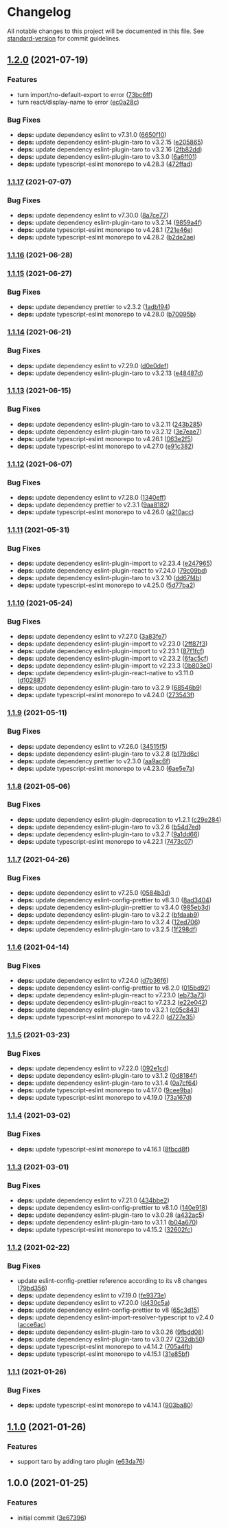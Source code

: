 # Changelog

All notable changes to this project will be documented in this file. See [standard-version](https://github.com/conventional-changelog/standard-version) for commit guidelines.

## [1.2.0](https://github.com/shm-open/eslint-config-bundle/compare/v1.1.17...v1.2.0) (2021-07-19)


### Features

* turn import/no-default-export to error ([73bc6ff](https://github.com/shm-open/eslint-config-bundle/commit/73bc6ff0545a421af0fc34a0d432445a20d1c115))
* turn react/display-name to error ([ec0a28c](https://github.com/shm-open/eslint-config-bundle/commit/ec0a28c23ec2f3561d8e29a582549161cbc7eb2c))


### Bug Fixes

* **deps:** update dependency eslint to v7.31.0 ([6650f10](https://github.com/shm-open/eslint-config-bundle/commit/6650f10af18713b826c01bb9b4df37aea0519fab))
* **deps:** update dependency eslint-plugin-taro to v3.2.15 ([e205865](https://github.com/shm-open/eslint-config-bundle/commit/e205865bf1b9b168f877435fcf5ec665407840e6))
* **deps:** update dependency eslint-plugin-taro to v3.2.16 ([2fb82dd](https://github.com/shm-open/eslint-config-bundle/commit/2fb82dd0a93a4bb0ef7a080163911d30d1abee10))
* **deps:** update dependency eslint-plugin-taro to v3.3.0 ([6a6ff01](https://github.com/shm-open/eslint-config-bundle/commit/6a6ff01be76816d97a4c8ee8fb6a28783b588660))
* **deps:** update typescript-eslint monorepo to v4.28.3 ([472ffad](https://github.com/shm-open/eslint-config-bundle/commit/472ffad8af83ed4e57f54855b8384addce896a11))

### [1.1.17](https://github.com/shm-open/eslint-config-bundle/compare/v1.1.16...v1.1.17) (2021-07-07)


### Bug Fixes

* **deps:** update dependency eslint to v7.30.0 ([8a7ce77](https://github.com/shm-open/eslint-config-bundle/commit/8a7ce776b04107b45d091cfe5733c737995377f3))
* **deps:** update dependency eslint-plugin-taro to v3.2.14 ([9859a4f](https://github.com/shm-open/eslint-config-bundle/commit/9859a4fdb2f6971de37874dcb1df315ef8cfbf83))
* **deps:** update typescript-eslint monorepo to v4.28.1 ([721e46e](https://github.com/shm-open/eslint-config-bundle/commit/721e46e6b15f3cbb1c60db94f2718c6c9a0de837))
* **deps:** update typescript-eslint monorepo to v4.28.2 ([b2de2ae](https://github.com/shm-open/eslint-config-bundle/commit/b2de2aef252db7a9f77129cf1b34cf8cb7be7e7c))

### [1.1.16](https://github.com/shm-open/eslint-config-bundle/compare/v1.1.15...v1.1.16) (2021-06-28)

### [1.1.15](https://github.com/shm-open/eslint-config-bundle/compare/v1.1.14...v1.1.15) (2021-06-27)


### Bug Fixes

* **deps:** update dependency prettier to v2.3.2 ([1adb194](https://github.com/shm-open/eslint-config-bundle/commit/1adb194faf96a67c95a22d9ffc4657cd7a7472ae))
* **deps:** update typescript-eslint monorepo to v4.28.0 ([b70095b](https://github.com/shm-open/eslint-config-bundle/commit/b70095bb6beff6a4aa8d73530a5a5045aebf2a16))

### [1.1.14](https://github.com/shm-open/eslint-config-bundle/compare/v1.1.13...v1.1.14) (2021-06-21)


### Bug Fixes

* **deps:** update dependency eslint to v7.29.0 ([d0e0def](https://github.com/shm-open/eslint-config-bundle/commit/d0e0def3571fc2f32bfc8cd2ed557709a8ebac9b))
* **deps:** update dependency eslint-plugin-taro to v3.2.13 ([e48487d](https://github.com/shm-open/eslint-config-bundle/commit/e48487d356cf10a0fdce973cab2774bed2277b0e))

### [1.1.13](https://github.com/shm-open/eslint-config-bundle/compare/v1.1.12...v1.1.13) (2021-06-15)


### Bug Fixes

* **deps:** update dependency eslint-plugin-taro to v3.2.11 ([243b285](https://github.com/shm-open/eslint-config-bundle/commit/243b2855b0b865ddb764d22591f8c4e26da33b3e))
* **deps:** update dependency eslint-plugin-taro to v3.2.12 ([3e7eae7](https://github.com/shm-open/eslint-config-bundle/commit/3e7eae7d83fbd7f4787227a50365fd7039b2347d))
* **deps:** update typescript-eslint monorepo to v4.26.1 ([063e2f5](https://github.com/shm-open/eslint-config-bundle/commit/063e2f500bfba1a5f82d8f6279b167ea5efa9957))
* **deps:** update typescript-eslint monorepo to v4.27.0 ([e91c382](https://github.com/shm-open/eslint-config-bundle/commit/e91c38202811b0b8ffa88e58d70dba557bddcc39))

### [1.1.12](https://github.com/shm-open/eslint-config-bundle/compare/v1.1.11...v1.1.12) (2021-06-07)


### Bug Fixes

* **deps:** update dependency eslint to v7.28.0 ([1340eff](https://github.com/shm-open/eslint-config-bundle/commit/1340effe749f3658a892a4a7608d36163d1d284c))
* **deps:** update dependency prettier to v2.3.1 ([9aa8182](https://github.com/shm-open/eslint-config-bundle/commit/9aa8182f9d89767644f9a1b81bd73bdc3319dd16))
* **deps:** update typescript-eslint monorepo to v4.26.0 ([a210acc](https://github.com/shm-open/eslint-config-bundle/commit/a210acc7f398594dbe3682430324502d61696fb1))

### [1.1.11](https://github.com/shm-open/eslint-config-bundle/compare/v1.1.10...v1.1.11) (2021-05-31)


### Bug Fixes

* **deps:** update dependency eslint-plugin-import to v2.23.4 ([e247965](https://github.com/shm-open/eslint-config-bundle/commit/e24796550ee96689a38f16bd3ecd9d90a945b624))
* **deps:** update dependency eslint-plugin-react to v7.24.0 ([79c09bd](https://github.com/shm-open/eslint-config-bundle/commit/79c09bd2ccc4501ea3d0e011f5f7d157f8e6c049))
* **deps:** update dependency eslint-plugin-taro to v3.2.10 ([dd67f4b](https://github.com/shm-open/eslint-config-bundle/commit/dd67f4b5e24bfaeef682fca03f32678c4e0ab049))
* **deps:** update typescript-eslint monorepo to v4.25.0 ([5d77ba2](https://github.com/shm-open/eslint-config-bundle/commit/5d77ba286e798b0aa7101073f85ca25c3b23b5c8))

### [1.1.10](https://github.com/shm-open/eslint-config-bundle/compare/v1.1.9...v1.1.10) (2021-05-24)


### Bug Fixes

* **deps:** update dependency eslint to v7.27.0 ([3a83fe7](https://github.com/shm-open/eslint-config-bundle/commit/3a83fe74845eb4a16cb45c1da629ea7b7d184184))
* **deps:** update dependency eslint-plugin-import to v2.23.0 ([2ff87f3](https://github.com/shm-open/eslint-config-bundle/commit/2ff87f3e88c7122a268079236914138646c01945))
* **deps:** update dependency eslint-plugin-import to v2.23.1 ([87f1fcf](https://github.com/shm-open/eslint-config-bundle/commit/87f1fcfd38701095d96c648818faf0f43c201595))
* **deps:** update dependency eslint-plugin-import to v2.23.2 ([6fac5cf](https://github.com/shm-open/eslint-config-bundle/commit/6fac5cf7cff537a696f3adb3cf4e810730b7b563))
* **deps:** update dependency eslint-plugin-import to v2.23.3 ([0b803e0](https://github.com/shm-open/eslint-config-bundle/commit/0b803e09a6beef9440c1a98b42f5f202f09c45b0))
* **deps:** update dependency eslint-plugin-react-native to v3.11.0 ([d102887](https://github.com/shm-open/eslint-config-bundle/commit/d10288739c4132092b13e7eea1c39f3f56c0312b))
* **deps:** update dependency eslint-plugin-taro to v3.2.9 ([68546b9](https://github.com/shm-open/eslint-config-bundle/commit/68546b9091ecafc50b3b08704ea321617e1598ff))
* **deps:** update typescript-eslint monorepo to v4.24.0 ([273543f](https://github.com/shm-open/eslint-config-bundle/commit/273543f59c379aafe80fcbbc40954320f95c0247))

### [1.1.9](https://github.com/shm-open/eslint-config-bundle/compare/v1.1.8...v1.1.9) (2021-05-11)


### Bug Fixes

* **deps:** update dependency eslint to v7.26.0 ([34515f5](https://github.com/shm-open/eslint-config-bundle/commit/34515f51fe54955de4946bf8e34dc9c37db348cb))
* **deps:** update dependency eslint-plugin-taro to v3.2.8 ([b179d6c](https://github.com/shm-open/eslint-config-bundle/commit/b179d6ca8e7c648783c3a3dfd6fafc1c6ef33eb4))
* **deps:** update dependency prettier to v2.3.0 ([aa9ac6f](https://github.com/shm-open/eslint-config-bundle/commit/aa9ac6f420d9e5b305c3c1f2bafd29b086f02207))
* **deps:** update typescript-eslint monorepo to v4.23.0 ([6ae5e7a](https://github.com/shm-open/eslint-config-bundle/commit/6ae5e7af86453d6af22abbee5c30be02303d8a1b))

### [1.1.8](https://github.com/shm-open/eslint-config-bundle/compare/v1.1.7...v1.1.8) (2021-05-06)


### Bug Fixes

* **deps:** update dependency eslint-plugin-deprecation to v1.2.1 ([c29e284](https://github.com/shm-open/eslint-config-bundle/commit/c29e284ee4f52b09c43b69d9487304a91358c3bc))
* **deps:** update dependency eslint-plugin-taro to v3.2.6 ([b54d7ed](https://github.com/shm-open/eslint-config-bundle/commit/b54d7edc24659fa8fe93cd8928a179cebbc8bf51))
* **deps:** update dependency eslint-plugin-taro to v3.2.7 ([9a1dd66](https://github.com/shm-open/eslint-config-bundle/commit/9a1dd66aa68a997f1e49483d37013ed360a7987b))
* **deps:** update typescript-eslint monorepo to v4.22.1 ([7473c07](https://github.com/shm-open/eslint-config-bundle/commit/7473c07126376f68e37a2566a2a3ea987319d8ca))

### [1.1.7](https://github.com/shm-open/eslint-config-bundle/compare/v1.1.6...v1.1.7) (2021-04-26)


### Bug Fixes

* **deps:** update dependency eslint to v7.25.0 ([0584b3d](https://github.com/shm-open/eslint-config-bundle/commit/0584b3d8c9ad5f150e37e85dfe03de90aa793491))
* **deps:** update dependency eslint-config-prettier to v8.3.0 ([8ad3404](https://github.com/shm-open/eslint-config-bundle/commit/8ad3404fc8c507a82eac998d8fe4110da6d67420))
* **deps:** update dependency eslint-plugin-prettier to v3.4.0 ([985eb3d](https://github.com/shm-open/eslint-config-bundle/commit/985eb3ddd7ebc0fc102c1d27d49ae043445dad7a))
* **deps:** update dependency eslint-plugin-taro to v3.2.2 ([bfdaab9](https://github.com/shm-open/eslint-config-bundle/commit/bfdaab9f5b0ddfa8b9ed7df9d9725aa0300a1ae4))
* **deps:** update dependency eslint-plugin-taro to v3.2.4 ([12ed706](https://github.com/shm-open/eslint-config-bundle/commit/12ed706c905e473906e780054598f1561450548b))
* **deps:** update dependency eslint-plugin-taro to v3.2.5 ([1f298df](https://github.com/shm-open/eslint-config-bundle/commit/1f298dfad439e4ef11a7045b88d682c0b0297876))

### [1.1.6](https://github.com/shm-open/eslint-config-bundle/compare/v1.1.5...v1.1.6) (2021-04-14)


### Bug Fixes

* **deps:** update dependency eslint to v7.24.0 ([d7b36f6](https://github.com/shm-open/eslint-config-bundle/commit/d7b36f66e01928ba29674709299f13c096f95922))
* **deps:** update dependency eslint-config-prettier to v8.2.0 ([015bd92](https://github.com/shm-open/eslint-config-bundle/commit/015bd928738b1c04f7bf162acbbe06993aec6824))
* **deps:** update dependency eslint-plugin-react to v7.23.0 ([eb73a73](https://github.com/shm-open/eslint-config-bundle/commit/eb73a732fb5827d0ddab82efd0ac81b489f50030))
* **deps:** update dependency eslint-plugin-react to v7.23.2 ([e22e042](https://github.com/shm-open/eslint-config-bundle/commit/e22e0427c6ec1592ae2fef93ccc59acf2ddb9d9a))
* **deps:** update dependency eslint-plugin-taro to v3.2.1 ([c05c843](https://github.com/shm-open/eslint-config-bundle/commit/c05c843a6d9543ceeba670242f5059e433451d00))
* **deps:** update typescript-eslint monorepo to v4.22.0 ([d727e35](https://github.com/shm-open/eslint-config-bundle/commit/d727e35bfea7a90d63c72aa934a782c6e7a4ac48))

### [1.1.5](https://github.com/shm-open/eslint-config-bundle/compare/v1.1.4...v1.1.5) (2021-03-23)


### Bug Fixes

* **deps:** update dependency eslint to v7.22.0 ([092e1cd](https://github.com/shm-open/eslint-config-bundle/commit/092e1cd625ea7a140610a87a05155ef619a7ee6b))
* **deps:** update dependency eslint-plugin-taro to v3.1.2 ([0d8184f](https://github.com/shm-open/eslint-config-bundle/commit/0d8184f62a7d518f4c804b2bb4f481675d275335))
* **deps:** update dependency eslint-plugin-taro to v3.1.4 ([0a7cf64](https://github.com/shm-open/eslint-config-bundle/commit/0a7cf64ae920eb575846b483703be940a540e413))
* **deps:** update typescript-eslint monorepo to v4.17.0 ([9cee9ba](https://github.com/shm-open/eslint-config-bundle/commit/9cee9bad9172d130fe57ac16859c22c354ead2c6))
* **deps:** update typescript-eslint monorepo to v4.19.0 ([73a167d](https://github.com/shm-open/eslint-config-bundle/commit/73a167d737cd899ae58ca785e27dd4fc1fc69e26))

### [1.1.4](https://github.com/shm-open/eslint-config-bundle/compare/v1.1.3...v1.1.4) (2021-03-02)


### Bug Fixes

* **deps:** update typescript-eslint monorepo to v4.16.1 ([8fbcd8f](https://github.com/shm-open/eslint-config-bundle/commit/8fbcd8f79a495e064113fb558708932f1c80fa72))

### [1.1.3](https://github.com/shm-open/eslint-config-bundle/compare/v1.1.2...v1.1.3) (2021-03-01)


### Bug Fixes

* **deps:** update dependency eslint to v7.21.0 ([434bbe2](https://github.com/shm-open/eslint-config-bundle/commit/434bbe24aef6870dccbb326a9bea2e63ec30b754))
* **deps:** update dependency eslint-config-prettier to v8.1.0 ([140e918](https://github.com/shm-open/eslint-config-bundle/commit/140e9180fdc5e04c942b397ba610329320232180))
* **deps:** update dependency eslint-plugin-taro to v3.0.28 ([a432ac5](https://github.com/shm-open/eslint-config-bundle/commit/a432ac5a2279bf59ea31446da0fee108293eaf55))
* **deps:** update dependency eslint-plugin-taro to v3.1.1 ([b04a670](https://github.com/shm-open/eslint-config-bundle/commit/b04a6702f554a768d7e6c83ca110c79c8f357d94))
* **deps:** update typescript-eslint monorepo to v4.15.2 ([32602fc](https://github.com/shm-open/eslint-config-bundle/commit/32602fc4d393e6c3763de78ffb9792f17c04e37c))

### [1.1.2](https://github.com/shm-open/eslint-config-bundle/compare/v1.1.1...v1.1.2) (2021-02-22)


### Bug Fixes

* update eslint-config-prettier reference according to its v8 changes ([79bd356](https://github.com/shm-open/eslint-config-bundle/commit/79bd356c000a0c323f5dff8369200088a41d8b9e))
* **deps:** update dependency eslint to v7.19.0 ([fe9373e](https://github.com/shm-open/eslint-config-bundle/commit/fe9373e0b089640cc263f309b65a794e895ab463))
* **deps:** update dependency eslint to v7.20.0 ([d430c5a](https://github.com/shm-open/eslint-config-bundle/commit/d430c5a2ba427b1cd49b8e94894e747c96b66568))
* **deps:** update dependency eslint-config-prettier to v8 ([65c3d15](https://github.com/shm-open/eslint-config-bundle/commit/65c3d157f4f6b91fd5edc2847ef1e12bddec9f6b))
* **deps:** update dependency eslint-import-resolver-typescript to v2.4.0 ([acce6ac](https://github.com/shm-open/eslint-config-bundle/commit/acce6ac9aac2d141bffe85d78701c06ef06d1325))
* **deps:** update dependency eslint-plugin-taro to v3.0.26 ([9fbdd08](https://github.com/shm-open/eslint-config-bundle/commit/9fbdd0875779676bf24ae8d8daa7a899f4e92998))
* **deps:** update dependency eslint-plugin-taro to v3.0.27 ([232db50](https://github.com/shm-open/eslint-config-bundle/commit/232db506ab47293e1a6b3a479abd69f8d1a32aa2))
* **deps:** update typescript-eslint monorepo to v4.14.2 ([705a4fb](https://github.com/shm-open/eslint-config-bundle/commit/705a4fbcf784988dd0f9c782386f884501df38b8))
* **deps:** update typescript-eslint monorepo to v4.15.1 ([31e85bf](https://github.com/shm-open/eslint-config-bundle/commit/31e85bf2358d8620ec7f29c4c4adbabee1a3c900))

### [1.1.1](https://github.com/shm-open/eslint-config-bundle/compare/v1.1.0...v1.1.1) (2021-01-26)


### Bug Fixes

* **deps:** update typescript-eslint monorepo to v4.14.1 ([903ba80](https://github.com/shm-open/eslint-config-bundle/commit/903ba800ac2c54f066bb9399a8c5bf68f4e79c1d))

## [1.1.0](https://github.com/shm-open/eslint-config-bundle/compare/v1.0.0...v1.1.0) (2021-01-26)


### Features

* support taro by adding taro plugin ([e63da76](https://github.com/shm-open/eslint-config-bundle/commit/e63da760aca4131792f65c2f840de87963d8bf55))

## 1.0.0 (2021-01-25)


### Features

* initial commit ([3e67396](https://github.com/shm-open/eslint-config-bundle/commit/3e67396810b8a926754021a1041e29a89bbe1c80))
